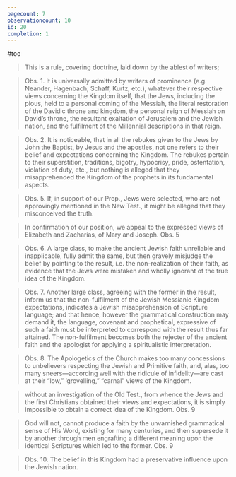 ```yaml
---
pagecount: 7
observationcount: 10
id: 20
completion: 1
---
```

#toc
>This is a rule, covering doctrine, laid down by the ablest of writers;

>Obs. 1. It is universally admitted by writers of prominence (e.g. Neander, Hagenbach, Schaff, Kurtz, etc.), whatever their respective views concerning the Kingdom itself, that the Jews, including the pious, held to a personal coming of the Messiah, the literal restoration of the Davidic throne and kingdom, the personal reign of Messiah on David’s throne, the resultant exaltation of Jerusalem and the Jewish nation, and the fulfilment of the Millennial descriptions in that reign.

>Obs. 2. It is noticeable, that in all the rebukes given to the Jews by John the Baptist, by Jesus and the apostles, not one refers to their belief and expectations concerning the Kingdom. The rebukes pertain to their superstition, traditions, bigotry, hypocrisy, pride, ostentation, violation of duty, etc., but nothing is alleged that they misapprehended the Kingdom of the prophets in its fundamental aspects.

>Obs. 5. If, in support of our Prop., Jews were selected, who are not approvingly mentioned in the New Test., it might be alleged that they misconceived the truth.

>In confirmation of our position, we appeal to the expressed views of Elizabeth and Zacharias, of Mary and Joseph.
>Obs. 5

>Obs. 6. A large class, to make the ancient Jewish faith unreliable and inapplicable, fully admit the same, but then gravely misjudge the belief by pointing to the result, i.e. the non-realization of their faith, as evidence that the Jews were mistaken and wholly ignorant of the true idea of the Kingdom.

>Obs. 7. Another large class, agreeing with the former in the result, inform us that the non-fulfilment of the Jewish Messianic Kingdom expectations, indicates a Jewish misapprehension of Scripture language; and that hence, however the grammatical construction may demand it, the language, covenant and prophetical, expressive of such a faith must be interpreted to correspond with the result thus far attained. The non-fulfilment becomes both the rejecter of the ancient faith and the apologist for applying a spiritualistic interpretation.

>Obs. 8. The Apologetics of the Church makes too many concessions to unbelievers respecting the Jewish and Primitive faith, and, alas, too many sneers—according well with the ridicule of infidelity—are cast at their “low,” ‘grovelling,” “carnal” views of the Kingdom.

>without an investigation of the Old Test., from whence the Jews and the first Christians obtained their views and expectations, it is simply impossible to obtain a correct idea of the Kingdom.
>Obs. 9

>God will not, cannot produce a faith by the unvarnished grammatical sense of His Word, existing for many centuries, and then supersede it by another through men engrafting a different meaning upon the identical Scriptures which led to the former.
>Obs. 9

>Obs. 10. The belief in this Kingdom had a preservative influence upon the Jewish nation.